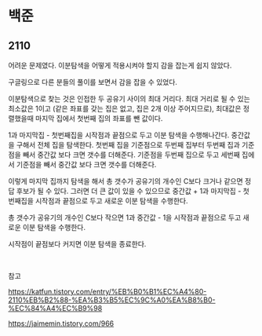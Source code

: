 # 백준

## 2110

어려운 문제였다. 이분탐색을 어떻게 적용시켜야 할지 감을 잡는게 쉽지 않았다.

구글링으로 다른 분들의 풀이를 보면서 감을 잡을 수 있었다.

이분탐색으로 찾는 것은 인접한 두 공유기 사이의 최대 거리다. 최대 거리로 될 수 있는 최소값은 1이고 (같은 좌표를 갖는 집은 없고, 집은 2개 이상 주어지므로), 최대값은 정렬했을때 마지막 집에서 첫번째 집의 좌표를 뺀 값이다.

1과 마지막집 - 첫번째집을 시작점과 끝점으로 두고 이분 탐색을 수행해나간다. 중간값을 구해서 전체 집을 탐색한다. 첫번째 집을 기준점으로 두번째 집부터 두번째 집과 기준점을 빼서 중간값 보다 크면 갯수를 더해준다. 기준점을 두번째 집으로 두고 세번째 집에서 기준점을 빼서 중간값 보다 크면 갯수를 더해준다. 

이렇게 마지막 집까지 탐색을 해서 총 갯수가 공유기의 개수인 C보다 크거나 같으면 정답 후보가 될 수 있다. 그러면 더 큰 값이 있을 수 있으므로 중간값 + 1과 마지막집 - 첫번째집을 시작점과 끝점으로 두고 새로운 이분 탐색을 수행한다.

총 갯수가 공유기의 개수인 C보다 작으면 1과 중간값 - 1을 시작점과 끝점으로 두고 새로운 이분 탐색을 수행한다.

시작점이 끝점보다 커지면 이분 탐색을 종료한다.



<br>

참고

https://katfun.tistory.com/entry/%EB%B0%B1%EC%A4%80-2110%EB%B2%88-%EA%B3%B5%EC%9C%A0%EA%B8%B0-%EC%84%A4%EC%B9%98

https://jaimemin.tistory.com/966
